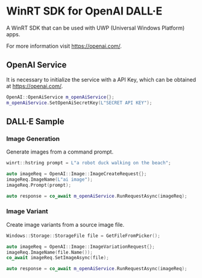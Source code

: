# WinRT SDK for OpenAI DALL·E

A WinRT SDK that can be used with UWP (Universal Windows Platform) apps.

For more information visit https://openai.com/.

## OpenAI Service

It is necessary to initialize the service with a API Key, which can be obtained at https://openai.com/.

```cpp
OpenAI::OpenAiService m_openAiService{};
m_openAiService.SetOpenAiSecretKey(L"SECRET API KEY");
```

## DALL·E Sample

### Image Generation

Generate images from a command prompt.

```cpp
winrt::hstring prompt = L"a robot duck walking on the beach";

auto imageReq = OpenAI::Image::ImageCreateRequest{};
imageReq.ImageName(L"ai image");
imageReq.Prompt(prompt);

auto response = co_await m_openAiService.RunRequestAsync(imageReq);
```

### Image Variant

Create image variants from a source image file.

```cpp
Windows::Storage::StorageFile file = GetFileFromPicker();

auto imageReq = OpenAI::Image::ImageVariationRequest{};
imageReq.ImageName(file.Name());
co_await imageReq.SetImageAsync(file);

auto response = co_await m_openAiService.RunRequestAsync(imageReq);
```
